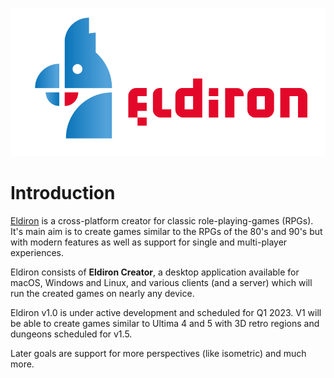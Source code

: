 
<p align="center">
  <img src="images/logo.png">
</p>

# Introduction

[Eldiron](https://eldiron.com) is a cross-platform creator for classic role-playing-games (RPGs). It's main aim is to create games similar to the RPGs of the 80's and 90's but with modern features as well as support for single and multi-player experiences.

Eldiron consists of **Eldiron Creator**, a desktop application available for macOS, Windows and Linux, and various clients (and a server) which will run the created games on nearly any device.

Eldiron v1.0 is under active development and scheduled for Q1 2023. V1 will be able to create games similar to Ultima 4 and 5 with 3D retro regions and dungeons scheduled for v1.5.

Later goals are support for more perspectives (like isometric) and much more.